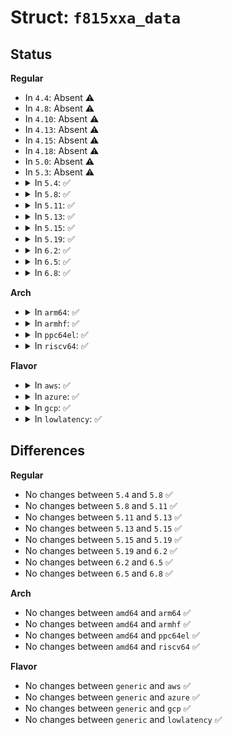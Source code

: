 # Struct: <code>f815xxa_data</code>

## Status
<b>Regular</b>
<ul>
<li>
In <code>4.4</code>: Absent ⚠️
</li>
<li>
In <code>4.8</code>: Absent ⚠️
</li>
<li>
In <code>4.10</code>: Absent ⚠️
</li>
<li>
In <code>4.13</code>: Absent ⚠️
</li>
<li>
In <code>4.15</code>: Absent ⚠️
</li>
<li>
In <code>4.18</code>: Absent ⚠️
</li>
<li>
In <code>5.0</code>: Absent ⚠️
</li>
<li>
In <code>5.3</code>: Absent ⚠️
</li>
<li>
<details>
<summary>In <code>5.4</code>: ✅</summary>

```c
struct f815xxa_data {
    spinlock_t lock;
    int idx;
};
```
</details>
</li>
<li>
<details>
<summary>In <code>5.8</code>: ✅</summary>

```c
struct f815xxa_data {
    spinlock_t lock;
    int idx;
};
```
</details>
</li>
<li>
<details>
<summary>In <code>5.11</code>: ✅</summary>

```c
struct f815xxa_data {
    spinlock_t lock;
    int idx;
};
```
</details>
</li>
<li>
<details>
<summary>In <code>5.13</code>: ✅</summary>

```c
struct f815xxa_data {
    spinlock_t lock;
    int idx;
};
```
</details>
</li>
<li>
<details>
<summary>In <code>5.15</code>: ✅</summary>

```c
struct f815xxa_data {
    spinlock_t lock;
    int idx;
};
```
</details>
</li>
<li>
<details>
<summary>In <code>5.19</code>: ✅</summary>

```c
struct f815xxa_data {
    spinlock_t lock;
    int idx;
};
```
</details>
</li>
<li>
<details>
<summary>In <code>6.2</code>: ✅</summary>

```c
struct f815xxa_data {
    spinlock_t lock;
    int idx;
};
```
</details>
</li>
<li>
<details>
<summary>In <code>6.5</code>: ✅</summary>

```c
struct f815xxa_data {
    spinlock_t lock;
    int idx;
};
```
</details>
</li>
<li>
<details>
<summary>In <code>6.8</code>: ✅</summary>

```c
struct f815xxa_data {
    spinlock_t lock;
    int idx;
};
```
</details>
</li>
</ul>
<b>Arch</b>
<ul>
<li>
<details>
<summary>In <code>arm64</code>: ✅</summary>

```c
struct f815xxa_data {
    spinlock_t lock;
    int idx;
};
```
</details>
</li>
<li>
<details>
<summary>In <code>armhf</code>: ✅</summary>

```c
struct f815xxa_data {
    spinlock_t lock;
    int idx;
};
```
</details>
</li>
<li>
<details>
<summary>In <code>ppc64el</code>: ✅</summary>

```c
struct f815xxa_data {
    spinlock_t lock;
    int idx;
};
```
</details>
</li>
<li>
<details>
<summary>In <code>riscv64</code>: ✅</summary>

```c
struct f815xxa_data {
    spinlock_t lock;
    int idx;
};
```
</details>
</li>
</ul>
<b>Flavor</b>
<ul>
<li>
<details>
<summary>In <code>aws</code>: ✅</summary>

```c
struct f815xxa_data {
    spinlock_t lock;
    int idx;
};
```
</details>
</li>
<li>
<details>
<summary>In <code>azure</code>: ✅</summary>

```c
struct f815xxa_data {
    spinlock_t lock;
    int idx;
};
```
</details>
</li>
<li>
<details>
<summary>In <code>gcp</code>: ✅</summary>

```c
struct f815xxa_data {
    spinlock_t lock;
    int idx;
};
```
</details>
</li>
<li>
<details>
<summary>In <code>lowlatency</code>: ✅</summary>

```c
struct f815xxa_data {
    spinlock_t lock;
    int idx;
};
```
</details>
</li>
</ul>

## Differences
<b>Regular</b>
<ul>
<li>
No changes between <code>5.4</code> and <code>5.8</code> ✅
</li>
<li>
No changes between <code>5.8</code> and <code>5.11</code> ✅
</li>
<li>
No changes between <code>5.11</code> and <code>5.13</code> ✅
</li>
<li>
No changes between <code>5.13</code> and <code>5.15</code> ✅
</li>
<li>
No changes between <code>5.15</code> and <code>5.19</code> ✅
</li>
<li>
No changes between <code>5.19</code> and <code>6.2</code> ✅
</li>
<li>
No changes between <code>6.2</code> and <code>6.5</code> ✅
</li>
<li>
No changes between <code>6.5</code> and <code>6.8</code> ✅
</li>
</ul>
<b>Arch</b>
<ul>
<li>
No changes between <code>amd64</code> and <code>arm64</code> ✅
</li>
<li>
No changes between <code>amd64</code> and <code>armhf</code> ✅
</li>
<li>
No changes between <code>amd64</code> and <code>ppc64el</code> ✅
</li>
<li>
No changes between <code>amd64</code> and <code>riscv64</code> ✅
</li>
</ul>
<b>Flavor</b>
<ul>
<li>
No changes between <code>generic</code> and <code>aws</code> ✅
</li>
<li>
No changes between <code>generic</code> and <code>azure</code> ✅
</li>
<li>
No changes between <code>generic</code> and <code>gcp</code> ✅
</li>
<li>
No changes between <code>generic</code> and <code>lowlatency</code> ✅
</li>
</ul>
